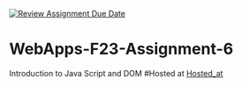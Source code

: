 [![Review Assignment Due Date](https://classroom.github.com/assets/deadline-readme-button-24ddc0f5d75046c5622901739e7c5dd533143b0c8e959d652212380cedb1ea36.svg)](https://classroom.github.com/a/b9NC0g7h)
# WebApps-F23-Assignment-6
Introduction to Java Script and DOM
#Hosted at
[Hosted_at](https://github.com/44-563-WebApps-F23/44563-webapps-f23-assignment6-S567006.git)
